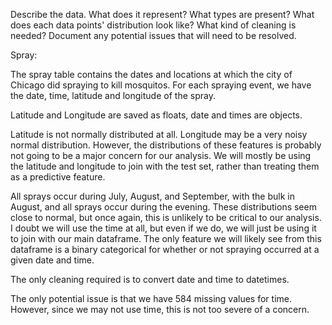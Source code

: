 Describe the data. 
What does it represent? 
What types are present? 
What does each data points' distribution look like? 
What kind of cleaning is needed? 
Document any potential issues that will need to be resolved.

Spray:

The spray table contains the dates and locations at which the city of Chicago did spraying to kill mosquitos.  For each spraying event, we have the date, time, latitude and longitude of the spray.

Latitude and Longitude are saved as floats, date and times are objects.

Latitude is not normally distributed at all.  Longitude may be a very noisy normal distribution.  However, the distributions of these features is probably not going to be a major concern for our analysis.  We will mostly be using the latitude and longitude to join with the test set, rather than treating them as a predictive feature.

All sprays occur during July, August, and September, with the bulk in August, and all sprays occur during the evening.  These distributions seem close to normal, but once again, this is unlikely to be critical to our analysis.  I doubt we will use the time at all, but even if we do, we will just be using it to join with our main dataframe.  The only feature we will likely see from this dataframe is a binary categorical for whether or not spraying occurred at a given date and time.

The only cleaning required is to convert date and time to datetimes.

The only potential issue is that we have 584 missing values for time.  However, since we may not use time, this is not too severe of a concern.
